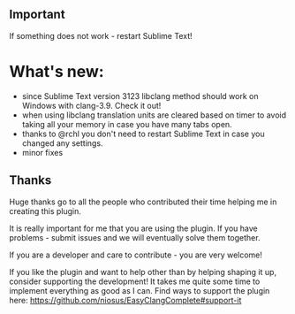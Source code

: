 ## Important ##
If something does not work - restart Sublime Text!

# What's new: #
- since Sublime Text version 3123 libclang method should work on Windows with
  clang-3.9. Check it out!
- when using libclang translation units are cleared based on timer to avoid
  taking all your memory in case you have many tabs open.
- thanks to @rchl you don't need to restart Sublime Text in case you changed
  any settings.
- minor fixes

## Thanks ##
Huge thanks go to all the people who contributed their time helping me in
creating this plugin.

It is really important for me that you are using the plugin. If you have
problems - submit issues and we will eventually solve them together.

If you are a developer and care to contribute - you are very welcome!

If you like the plugin and want to help other than by helping shaping it up,
consider supporting the development! It takes me quite some time to implement
everything as good as I can. Find ways to support the plugin here:
https://github.com/niosus/EasyClangComplete#support-it


